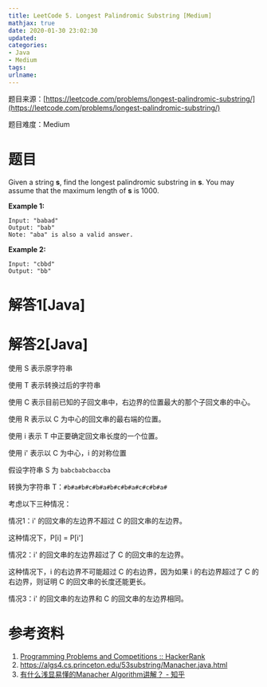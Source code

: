 ```yaml
---
title: LeetCode 5. Longest Palindromic Substring [Medium]
mathjax: true
date: 2020-01-30 23:02:30
updated:
categories:
- Java
- Medium
tags:
urlname:
---
```




<!-- more -->

题目来源：[https://leetcode.com/problems/longest-palindromic-substring/](https://leetcode.com/problems/longest-palindromic-substring/)

题目难度：Medium



# 题目

Given a string **s**, find the longest palindromic substring in **s**. You may assume that the maximum length of **s** is 1000.

**Example 1:**

```
Input: "babad"
Output: "bab"
Note: "aba" is also a valid answer.
```

**Example 2:**

```
Input: "cbbd"
Output: "bb"
```



# 解答1[Java]





# 解答2[Java]

使用 S 表示原字符串

使用 T 表示转换过后的字符串

使用 C 表示目前已知的子回文串中，右边界的位置最大的那个子回文串的中心。

使用 R 表示以 C 为中心的回文串的最右端的位置。

使用 i 表示 T 中正要确定回文串长度的一个位置。

使用 i' 表示以 C 为中心，i 的对称位置





假设字符串 S 为 `babcbabcbaccba`

转换为字符串 T：`#b#a#b#c#b#a#b#c#b#a#c#c#b#a#`

考虑以下三种情况：

情况1：i' 的回文串的左边界不超过 C 的回文串的左边界。

这种情况下，P[i] = P[i']



情况2：i' 的回文串的左边界超过了 C 的回文串的左边界。

这种情况下，i 的右边界不可能超过 C 的右边界，因为如果 i 的右边界超过了 C 的右边界，则证明 C 的回文串的长度还能更长。



情况3：i' 的回文串的左边界和 C 的回文串的左边界相同。



# 参考资料

1. [Programming Problems and Competitions :: HackerRank](https://www.hackerrank.com/topics/manachers-algorithm)
2. https://algs4.cs.princeton.edu/53substring/Manacher.java.html
3. [有什么浅显易懂的Manacher Algorithm讲解？ - 知乎](https://www.zhihu.com/question/37289584)